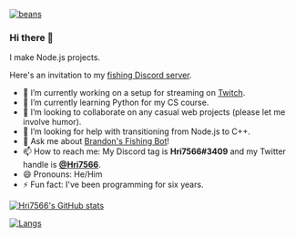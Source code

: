 [![beans](https://img.shields.io/badge/pipeline-beans-775500)](https://hri7566.info)

### Hi there 👋

I make Node.js projects.

Here's an invitation to my [fishing Discord server](https://discord.gg/yBdmPKag).

- 🔭 I’m currently working on a setup for streaming on [Twitch](https://twitch.tv/hri7566).
- 🌱 I’m currently learning Python for my CS course.
- 👯 I’m looking to collaborate on any casual web projects (please let me involve humor).
- 🤔 I’m looking for help with transitioning from Node.js to C++.
- 💬 Ask me about [Brandon's Fishing Bot](https://github.com/multiplayerpiano/fishing-bot)!
- 📫 How to reach me: My Discord tag is **Hri7566#3409** and my Twitter handle is **[@Hri7566](https://twitter.com/hri7566)**.
- 😄 Pronouns: He/Him
- ⚡ Fun fact: I've been programming for six years.

<!--
**Hri7566/Hri7566** is a ✨ _special_ ✨ repository because its `README.md` (this file) appears on your GitHub profile.

Here are some ideas to get you started:

- 🔭 I’m currently working on ...
- 🌱 I’m currently learning ...
- 👯 I’m looking to collaborate on ...
- 🤔 I’m looking for help with ...
- 💬 Ask me about ...
- 📫 How to reach me: ...
- 😄 Pronouns: ...
- ⚡ Fun fact: ...
-->




[![Hri7566's GitHub stats](https://github-readme-stats.vercel.app/api?username=hri7566&show_icons=true&theme=dark)](https://metrics.lecoq.io/Hri7566?template=classic)

[![Langs](https://github-readme-stats.vercel.app/api/top-langs/?username=Hri7566&layout=compact&theme=dark)](https://metrics.lecoq.io/Hri7566?template=classic)
